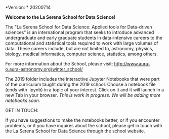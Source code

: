 *Version: * 20200714

**Welcome to the La Serena School for Data Science!**

The "La Serena School for Data Science: Applied tools for Data-driven sciences" is an international program that seeks to introduce advanced undergraduate and early graduate students in data-intensive careers to the computational and statistical tools required to work with large volumes of data. These careers include, but are not limited to, astronomy, physics, biology, medical informatics, computer science, statistics, among others.

For more information about the School, please visit: http://www.aura-o.aura-astronomy.org/winter_school/

The 2019 folder includes the interactive Jupyter Notebooks that were part of the curriculum taught during the 2019 school. Choose a notebook file (ends with .ipynb) in a topic of your interest. Click on it and it will launch in a new Tab in your browser. *This is work in progress. We will be adding more notebooks soon.*

GET IN TOUCH:

If you have suggestions to make the notebooks better, or if you encounter problems, or if you have inquires about the school, please get in touch with the La Serena School for Data Science through the school website.